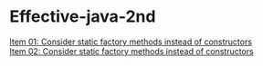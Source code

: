 # Effective-java-2nd

[Item 01: Consider static factory methods instead of constructors](https://github.com/bactoria/Effective-java-2nd/tree/master/src/Item01)  
[Item 02: Consider static factory methods instead of constructors](https://github.com/bactoria/Effective-Java-2nd/tree/master/Item02)
